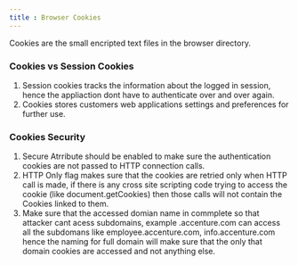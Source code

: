 ```yaml
---
title : Browser Cookies
---
```


Cookies are the small encripted text files in the browser directory.

### Cookies vs Session Cookies
1. Session cookies tracks the information about the logged in session, hence the appliaction dont have to authenticate over and over again.
2. Cookies stores customers web applications settings and preferences for further use.

### Cookies Security
1. Secure Atrribute should be enabled to make sure the authentication cookies are not passed to HTTP connection calls.
2. HTTP Only flag makes sure that the cookies are retried only when HTTP call is made, if there is any cross site scripting code 
trying to access the cookie (like document.getCookies) then those calls will not contain the Cookies linked to them.
3. Make sure that the accessed domian name in commplete so that attacker cant acess subdomains, example .accenture.com can access all the subdomans like employee.accenture.com, info.accenture.com 
hence the naming for full domain will make sure that the only that domain cookies are accessed and not anything else.
